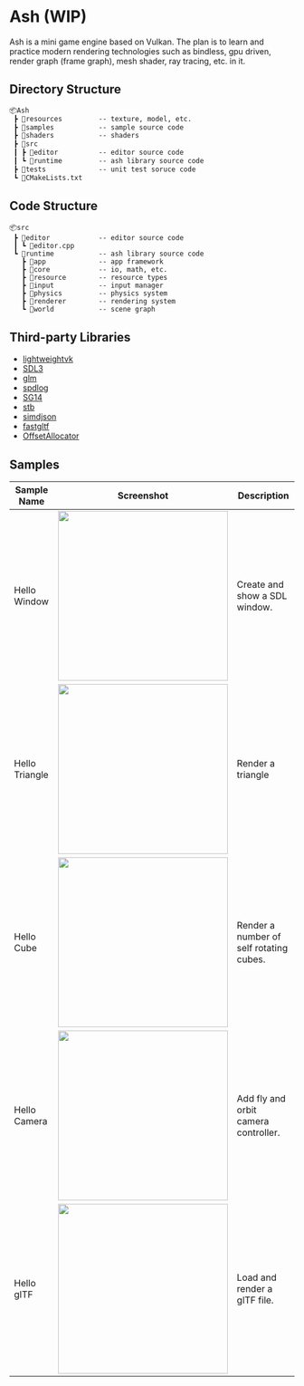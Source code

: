 # Ash (WIP)

Ash is a mini game engine based on Vulkan. The plan is to learn and practice modern rendering technologies such as bindless, gpu driven, render graph (frame graph), mesh shader, ray tracing, etc. in it.

## Directory Structure

```txt
📦Ash
 ┣ 📂resources         -- texture, model, etc.
 ┣ 📂samples           -- sample source code
 ┣ 📂shaders           -- shaders
 ┣ 📂src
 ┃ ┣ 📂editor          -- editor source code 
 ┃ ┗ 📂runtime         -- ash library source code
 ┣ 📂tests             -- unit test soruce code
 ┗ 📜CMakeLists.txt
```

## Code Structure

```
📦src
 ┣ 📂editor            -- editor source code
 ┃ ┗ 📜editor.cpp
 ┗ 📂runtime           -- ash library source code
   ┣ 📂app             -- app framework
   ┣ 📂core            -- io, math, etc.
   ┣ 📂resource        -- resource types
   ┣ 📂input           -- input manager
   ┣ 📂physics         -- physics system
   ┣ 📂renderer        -- rendering system
   ┗ 📂world           -- scene graph
```

## Third-party Libraries

- [lightweightvk](https://github.com/litianqi/lightweightvk)
- [SDL3](https://github.com/libsdl-org/SDL)
- [glm](https://github.com/icaven/glm)
- [spdlog](https://github.com/gabime/spdlog)
- [SG14](https://github.com/WG21-SG14/SG14/tree/master/SG14)
- [stb](https://github.com/nothings/stb)
- [simdjson](https://github.com/simdjson/simdjson)
- [fastgltf](https://github.com/spnda/fastgltf)
- [OffsetAllocator](https://github.com/sebbbi/OffsetAllocator)

## Samples

| Sample Name    | Screenshot                                             | Description                             |
|----------------|--------------------------------------------------------|-----------------------------------------|
| Hello Window   | <img src="screenshots/hello_window.png" width="300">   | Create and show a SDL window.           |
| Hello Triangle | <img src="screenshots/hello_triangle.png" width="300"> | Render a triangle                       |
| Hello Cube     | <img src="screenshots/hello_cube.png" width="300">     | Render a number of self rotating cubes. |
| Hello Camera   | <img src="screenshots/hello_camera.png" width="300">   | Add fly and orbit camera controller.    |
| Hello glTF     | <img src="screenshots/hello_gltf.png" width="300">     | Load and render a glTF file.            |
